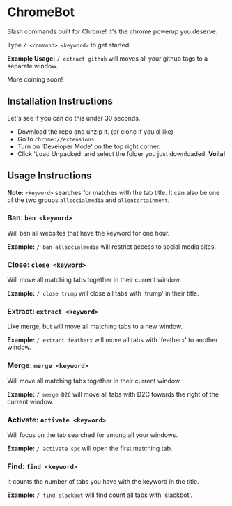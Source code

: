 # ChromeBot
Slash commands built for Chrome! It's the chrome powerup you deserve.

Type `/ <command> <keyword>` to get started! 

**Example Usage:** `/ extract github` will moves all your github tags to a separate window. 

More coming soon! 

## Installation Instructions
Let's see if you can do this under 30 seconds. 
* Download the repo and unzip it. (or clone if you'd like)
* Go to `chrome://extensions`
* Turn on 'Developer Mode' on the top right corner.
* Click 'Load Unpacked' and select the folder you just downloaded. 
**Voila!**


## Usage Instructions 
**Note:** `<keyword>` searches for matches with the tab title. It can also be one of the two groups `allsocialmedia` and `allentertainment`. 

### Ban: `ban <keyword>` 
Will ban all websites that have the keyword for one hour.

**Example:** `/ ban allsocialmedia` will restrict access to social media sites.  

### Close: `close <keyword>` 
Will move all matching tabs together in their current window. 

**Example:** `/ close trump` will close all tabs with 'trump' in their title.

### Extract: `extract <keyword>` 
Like merge, but will move all matching tabs to a new window.

**Example:** `/ extract featherx` will move all tabs with 'featherx' to another window.

### Merge: `merge <keyword>` 
Will move all matching tabs together in their current window. 

**Example:** `/ merge D2C` will move all tabs with D2C towards the right of the current window. 

### Activate: `activate <keyword>` 
Will focus on the tab searched for among all your windows.

**Example:** `/ activate spc` will open the first matching tab.

### Find: `find <keyword>` 
It counts the number of tabs you have with the keyword in the title.

**Example:** `/ find slackbot` will find count all tabs with 'slackbot'.
